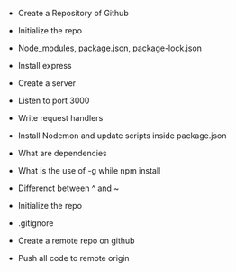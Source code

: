 - Create a Repository of Github
- Initialize the repo
- Node_modules, package.json, package-lock.json
- Install express
- Create a server
- Listen to port 3000
- Write request handlers
- Install Nodemon and update scripts inside package.json
- What are dependencies
- What is the use of -g while npm install
- Differenct between ^ and ~


- Initialize the repo
- .gitignore
- Create a remote repo on github
- Push all code to remote origin
